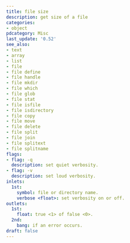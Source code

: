 ```yaml
---
title: file size
description: get size of a file
categories:
- object
pdcategory: Misc
last_update: '0.52'
see_also:
- text
- array
- list
- file
- file define
- file handle
- file mkdir
- file which
- file glob
- file stat
- file isfile
- file isdirectory
- file copy
- file move
- file delete
- file split
- file join
- file splitext
- file splitname
flags:
- flag: -q
  description: set quiet verbosity.
- flag: -v
  description: set loud verbosity.
inlets:
  1st:
    symbol: file or directory name.
    verbose <float>: set verbosity on or off.
outlets:
  1st:
    float: true <1> of false <0>.
  2nd:
    bang: if an error occurs.
draft: false
---
```


